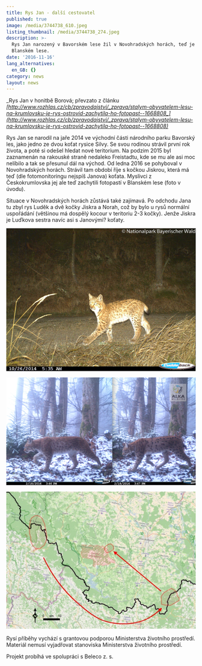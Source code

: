 ```yaml
---
title: Rys Jan - další cestovatel
published: true
image: /media/3744738_610.jpeg
listing_thumbnail: /media/3744738_274.jpeg
description: >-
  Rys Jan narozený v Bavorském lese žil v Novohradských horách, teď je v
  Blanském lese.
date: '2016-11-16'
lang_alternatives:
  en_GB: {}
category: news
layout: news
---
```

_Rys Jan v honitbě Borová; převzato z článku _[_http://www.rozhlas.cz/cb/zpravodajstvi/_zprava/stalym-obyvatelem-lesu-na-krumlovsku-je-rys-ostrovid-zachytila-ho-fotopast--1668808_](http://www.rozhlas.cz/cb/zpravodajstvi/_zprava/stalym-obyvatelem-lesu-na-krumlovsku-je-rys-ostrovid-zachytila-ho-fotopast--1668808)__



Rys Jan se narodil na jaře 2014 ve východní části národního parku Bavorský les, jako jedno ze dvou koťat rysice Silvy. Se svou rodinou strávil první rok života, a poté si odešel hledat nové teritorium. Na podzim 2015 byl zaznamenán na rakouské straně nedaleko Freistadtu, kde se mu ale asi moc nelíbilo a tak se přesunul dál na východ. Od ledna 2016 se pohyboval v Novohradských horách. Strávil tam období říje s kočkou Jiskrou, která má teď (dle fotomonitoringu nejspíš Janova) koťata. 
Myslivci z Českokrumlovska jej ale teď zachytili fotopastí v Blanském lese (foto v úvodu).

Situace v Novohradských horách zůstává také zajímavá. Po odchodu Jana tu zbyl rys Luděk a dvě kočky Jiskra a Norah, což by bylo u rysů normální uspořádání (většinou má dospělý kocour v teritoriu 2-3 kočky). Jenže Jiskra je Luďkova sestra navíc asi s Janovými? koťaty. 

![rys Jan jako mládě](/media/silva_juv.14-1_610.jpg "rys Jan jako mládě")

![rys Jan s Jiskrou v Novohradských horách](/media/jan-a-jiskra_610.png "rys Jan s Jiskrou v Novohradských horách")

![putování rysa Jana](/media/jan-201611_610.jpg "putování rysa Jana")


Rysí příběhy vychází s grantovou podporou Ministerstva životního prostředí. Materiál nemusí vyjadřovat stanoviska Ministerstva životního prostředí. 

Projekt probíhá ve spolupráci s Beleco z. s.
